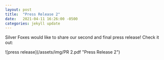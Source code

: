 ```yaml
---
layout: post
title:  "Press Release 2"
date:   2021-04-11 16:26:00 -0500
categories: jekyll update
---
```


Silver Foxes would like to share our second and final press release! Check it out:


![press release](/assets/img/PR 2.pdf "Press Release 2")